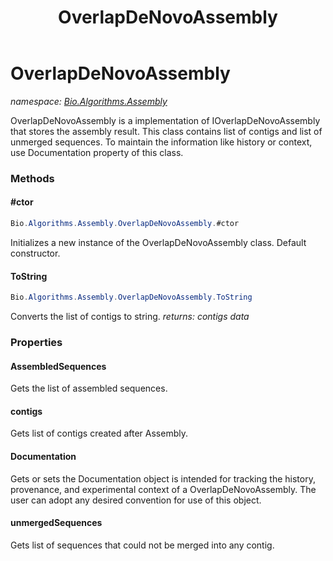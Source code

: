 ﻿---
title: OverlapDeNovoAssembly
---

# OverlapDeNovoAssembly
_namespace: [Bio.Algorithms.Assembly](N-Bio.Algorithms.Assembly.html)_

OverlapDeNovoAssembly is a implementation of IOverlapDeNovoAssembly that stores the 
 assembly result.
 This class contains list of contigs and list of unmerged sequences.
 To maintain the information like history or context, use Documentation property of this class.

### Methods

#### #ctor
```csharp
Bio.Algorithms.Assembly.OverlapDeNovoAssembly.#ctor
```
Initializes a new instance of the OverlapDeNovoAssembly class.
 Default constructor.

#### ToString
```csharp
Bio.Algorithms.Assembly.OverlapDeNovoAssembly.ToString
```
Converts the list of contigs to string.
_returns: contigs data_



### Properties

#### AssembledSequences
Gets the list of assembled sequences.
#### contigs
Gets list of contigs created after Assembly.
#### Documentation
Gets or sets the Documentation object is intended for tracking the history, provenance,
 and experimental context of a OverlapDeNovoAssembly. The user can adopt any desired
 convention for use of this object.
#### unmergedSequences
Gets list of sequences that could not be merged into any contig.

